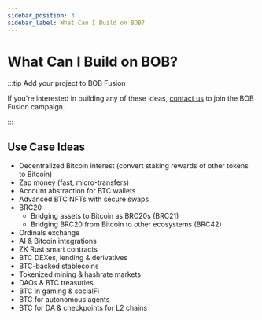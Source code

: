 ```yaml
---
sidebar_position: 3
sidebar_label: What Can I Build on BOB?
---
```


# What Can I Build on BOB?

:::tip Add your project to BOB Fusion

If you're interested in building any of these ideas, [contact us](https://forms.gle/EKYmrAhPsyiQ3ua57) to join the BOB Fusion campaign.

:::

## Use Case Ideas

- Decentralized Bitcoin interest (convert staking rewards of other tokens to Bitcoin)
- Zap money (fast, micro-transfers)
- Account abstraction for BTC wallets
- Advanced BTC NFTs with secure swaps
- BRC20
  - Bridging assets to Bitcoin as BRC20s (BRC21)
  - Bridging BRC20 from Bitcoin to other ecosystems (BRC42)
- Ordinals exchange
- AI & Bitcoin integrations
- ZK Rust smart contracts
- BTC DEXes, lending & derivatives
- BTC-backed stablecoins
- Tokenized mining & hashrate markets
- DAOs & BTC treasuries
- BTC in gaming & socialFi
- BTC for autonomous agents
- BTC for DA & checkpoints for L2 chains

